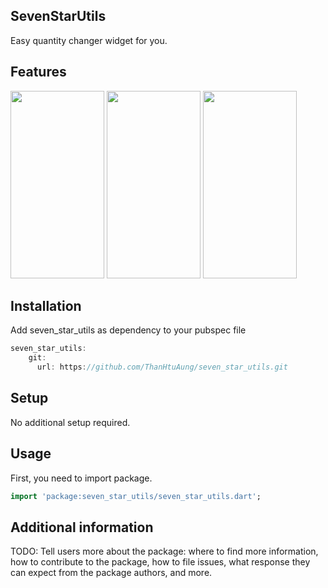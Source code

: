 <!-- 
This README describes the package. If you publish this package to pub.dev,
this README's contents appear on the landing page for your package.

For information about how to write a good package README, see the guide for
[writing package pages](https://dart.dev/guides/libraries/writing-package-pages). 

For general information about developing packages, see the Dart guide for
[creating packages](https://dart.dev/guides/libraries/create-library-packages)
and the Flutter guide for
[developing packages and plugins](https://flutter.dev/developing-packages). 
-->

## SevenStarUtils
Easy quantity changer widget for you.

## Features
<img src="https://user-images.githubusercontent.com/116297911/198873723-07f52027-0b60-4472-88dc-a6103a08e491.png" width="150" height="300"/>   <img src="https://user-images.githubusercontent.com/116297911/198873745-db26d74d-38d4-443f-9143-fb36ee7e9928.png" width="150" height="300"/>   <img src="https://user-images.githubusercontent.com/116297911/198873735-de8c0df6-f8b2-4c8c-be0b-b9cd33c20bc1.png" width="150" height="300"/>


## Installation
Add seven_star_utils as dependency to your pubspec file

```dart
seven_star_utils:
    git:
      url: https://github.com/ThanHtuAung/seven_star_utils.git
```

## Setup
No additional setup required.

## Usage

First, you need to import package.

```dart
import 'package:seven_star_utils/seven_star_utils.dart';
```

## Additional information

TODO: Tell users more about the package: where to find more information, how to 
contribute to the package, how to file issues, what response they can expect 
from the package authors, and more.

